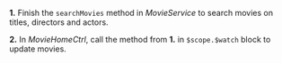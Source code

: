**1.** Finish the `searchMovies` method in *MovieService* to search movies on titles, directors and actors.

**2.** In *MovieHomeCtrl*, call the method from **1.** in `$scope.$watch` block to update movies. 